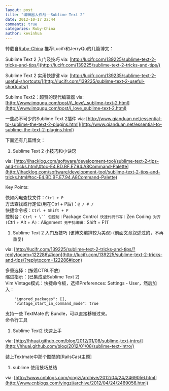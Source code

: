 ```yaml
---
layout: post
title: "编辑器大作战——Sublime Text 2"
date: 2012-10-17 22:44
comments: true
categories: Ruby-China
author: kevinhua
---
```

转载自[Ruby-China](http://ruby-china.org/topics/3107)
推荐Lucifr和JerryQu的几篇博文：

Sublime Text 2 入门及技巧 via:
[http://lucifr.com/139225/sublime-text-2-tricks-and-tips/](http://lucifr.com/139225/sublime-text-2-tricks-and-tips/)

Sublime Text 2 实用快捷键 via:
[http://lucifr.com/139235/sublime-text-2-useful-shortcuts/](http://lucifr.com/139235/sublime-text-2-useful-shortcuts/)

Sublime Text2：超赞的现代编辑器 via:
[http://www.imququ.com/post/i\_love\_sublime-text-2.html](http://www.imququ.com/post/i_love_sublime-text-2.html)

一些必不可少的Sublime Text 2插件 via:
[http://www.qianduan.net/essential-to-sublime-the-text-2-plugins.html](http://www.qianduan.net/essential-to-sublime-the-text-2-plugins.html)

下面还有几篇博文：

1.  Sublime Text 2 小技巧和小诀窍

via:
[http://ihacklog.com/software/development-tool/sublime-text-2-tips-and-tricks.html\#toc-E4.BD.BF.E7.94.A8Command-Palette](http://ihacklog.com/software/development-tool/sublime-text-2-tips-and-tricks.html#toc-E4.BD.BF.E7.94.A8Command-Palette)

Key Points:

快如闪电查找文件：`Ctrl + P`\
 方法查找或行定位(用在Ctrl + P后)：`@ / # /`\
 快捷命令板：`Ctrl + Shift + P`\
 控制台：`Ctrl + \`` 包控制：`Package Control` 快速代码书写：`Zen
Coding` 对齐(`Ctrl + Alt + A`)：`Alignment` 无干扰编辑：`Shift + F11\`

1.  Sublime Text 2 入门及技巧 (该博文编排较为美观)
    (前面文章叙述过的，不再重复)

via:
[http://lucifr.com/139225/sublime-text-2-tricks-and-tips/?replytocom=122286\#icon](http://lucifr.com/139225/sublime-text-2-tricks-and-tips/?replytocom=122286#icon)

多重选择：(按着CTRL不放)\
 缩进指示：(已集成至Sublime Text 2)\
 Vim Vintage模式：快捷命令板，选择Preferences: Settings - User，然后加入：

        "ignored_packages": [],
        "vintage_start_in_command_mode": true

支持一些 TextMate 的 Bundle，可以直接移植过来。\
 命令行工具

1.  Sublime Text2 快速上手

via:
[http://hhuai.github.com/blog/2012/01/08/sublime-text-intro/](http://hhuai.github.com/blog/2012/01/08/sublime-text-intro/)

装上Textmate中那个酷酷的[RailsCast主题]

1.  sublime 使用技巧总结

via:
[http://www.cnblogs.com/yingzi/archive/2012/04/24/2469056.html](http://www.cnblogs.com/yingzi/archive/2012/04/24/2469056.html)
